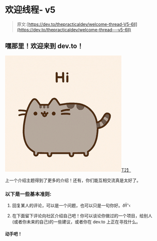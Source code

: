 # 欢迎线程- v5

> 原文:[https://dev.to/thepracticaldev/welcome-thread-V5-6ll](https://dev.to/thepracticaldev/welcome-thread---v5-6ll)

## 嘿那里！欢迎来到 dev.to！

[![Pusheen Hi](img/e57870619dcaf7d0d14ef7333e7d97ff.png)T2】](https://i.giphy.com/media/L3nWlmgyqCeU8/giphy.gif)

上一个介绍主题得到了更多的介绍！还有，你们能互相交流真是太好了。

### 以下是一些基本准则:

1.  回复某人的评论，可以是一个问题，也可以只是一句你好。ðŸ'‹

2.  在下面留下评论向社区介绍自己吧！你可以谈论你做过的一个项目，给别人(或者你未来的自己)的一些建议，或者你在 dev.to 上正在寻找什么。

#### 动手吧！